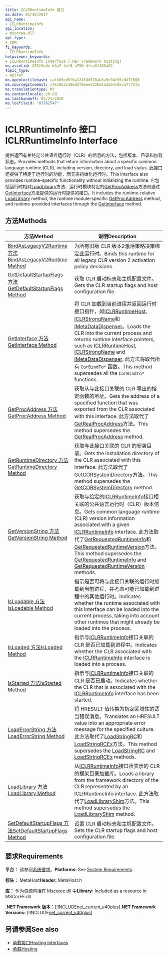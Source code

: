 ```yaml
---
title: ICLRRuntimeInfo 接口
ms.date: 03/30/2017
api_name:
- ICLRRuntimeInfo
api_location:
- mscoree.dll
api_type:
- COM
f1_keywords:
- ICLRRuntimeInfo
helpviewer_keywords:
- ICLRRuntimeInfo interface [.NET Framework hosting]
ms.assetid: 287e5ede-b3a7-4ef8-a756-4fca3f285a82
topic_type:
- apiref
ms.openlocfilehash: cafb85ed5f6a1245dd520ab3a5e94f95c8d37608
ms.sourcegitcommit: c76c8b2c39ed2f0eee422b61a2ab4c05ca7771fa
ms.translationtype: MT
ms.contentlocale: zh-CN
ms.lasthandoff: 05/21/2020
ms.locfileid: "83762547"
---
```

# <a name="iclrruntimeinfo-interface"></a><span data-ttu-id="d3c7f-102">ICLRRuntimeInfo 接口</span><span class="sxs-lookup"><span data-stu-id="d3c7f-102">ICLRRuntimeInfo Interface</span></span>
<span data-ttu-id="d3c7f-103">提供返回有关特定公共语言运行时（CLR）的信息的方法，包括版本、目录和加载状态。</span><span class="sxs-lookup"><span data-stu-id="d3c7f-103">Provides methods that return information about a specific common language runtime (CLR), including version, directory, and load status.</span></span> <span data-ttu-id="d3c7f-104">此接口还提供了特定于运行时的功能，而无需初始化运行时。</span><span class="sxs-lookup"><span data-stu-id="d3c7f-104">This interface also provides runtime-specific functionality without initializing the runtime.</span></span> <span data-ttu-id="d3c7f-105">它包括运行时相对[LoadLibrary](../../../../docs/framework/unmanaged-api/hosting/iclrruntimeinfo-loadlibrary-method.md)方法、运行时模块特定的[GetProcAddress](../../../../docs/framework/unmanaged-api/hosting/iclrruntimeinfo-getprocaddress-method.md)方法和通过[GetInterface](iclrruntimeinfo-getinterface-method.md)方法提供的运行时提供的接口。</span><span class="sxs-lookup"><span data-stu-id="d3c7f-105">It includes the runtime-relative [LoadLibrary](../../../../docs/framework/unmanaged-api/hosting/iclrruntimeinfo-loadlibrary-method.md) method, the runtime module-specific [GetProcAddress](../../../../docs/framework/unmanaged-api/hosting/iclrruntimeinfo-getprocaddress-method.md) method, and runtime-provided interfaces through the [GetInterface](iclrruntimeinfo-getinterface-method.md) method.</span></span>  
  
## <a name="methods"></a><span data-ttu-id="d3c7f-106">方法</span><span class="sxs-lookup"><span data-stu-id="d3c7f-106">Methods</span></span>  
  
|<span data-ttu-id="d3c7f-107">方法</span><span class="sxs-lookup"><span data-stu-id="d3c7f-107">Method</span></span>|<span data-ttu-id="d3c7f-108">说明</span><span class="sxs-lookup"><span data-stu-id="d3c7f-108">Description</span></span>|  
|------------|-----------------|  
|[<span data-ttu-id="d3c7f-109">BindAsLegacyV2Runtime 方法</span><span class="sxs-lookup"><span data-stu-id="d3c7f-109">BindAsLegacyV2Runtime Method</span></span>](iclrruntimeinfo-bindaslegacyv2runtime-method.md)|<span data-ttu-id="d3c7f-110">为所有旧版 CLR 版本2激活策略决策绑定此运行时。</span><span class="sxs-lookup"><span data-stu-id="d3c7f-110">Binds this runtime for all legacy CLR version 2 activation policy decisions.</span></span>|  
|[<span data-ttu-id="d3c7f-111">GetDefaultStartupFlags 方法</span><span class="sxs-lookup"><span data-stu-id="d3c7f-111">GetDefaultStartupFlags Method</span></span>](iclrruntimeinfo-getdefaultstartupflags-method.md)|<span data-ttu-id="d3c7f-112">获取 CLR 启动标志和主机配置文件。</span><span class="sxs-lookup"><span data-stu-id="d3c7f-112">Gets the CLR startup flags and host configuration file.</span></span>|  
|[<span data-ttu-id="d3c7f-113">GetInterface 方法</span><span class="sxs-lookup"><span data-stu-id="d3c7f-113">GetInterface Method</span></span>](../../../../docs/framework/unmanaged-api/hosting/iclrruntimeinfo-getinterface-method.md)|<span data-ttu-id="d3c7f-114">将 CLR 加载到当前进程并返回运行时接口指针，如[ICLRRuntimeHost](../../../../docs/framework/unmanaged-api/hosting/iclrruntimehost-interface.md)、 [ICLRStrongName](../../../../docs/framework/unmanaged-api/hosting/iclrstrongname-interface.md)和[IMetaDataDispenser](../metadata/imetadatadispenser-interface.md)。</span><span class="sxs-lookup"><span data-stu-id="d3c7f-114">Loads the CLR into the current process and returns runtime interface pointers, such as [ICLRRuntimeHost](../../../../docs/framework/unmanaged-api/hosting/iclrruntimehost-interface.md), [ICLRStrongName](../../../../docs/framework/unmanaged-api/hosting/iclrstrongname-interface.md) and [IMetaDataDispenser](../metadata/imetadatadispenser-interface.md).</span></span> <span data-ttu-id="d3c7f-115">此方法将取代所有 `CorBindTo*` 函数。</span><span class="sxs-lookup"><span data-stu-id="d3c7f-115">This method supersedes all the `CorBindTo*` functions.</span></span>|  
|[<span data-ttu-id="d3c7f-116">GetProcAddress 方法</span><span class="sxs-lookup"><span data-stu-id="d3c7f-116">GetProcAddress Method</span></span>](../../../../docs/framework/unmanaged-api/hosting/iclrruntimeinfo-getprocaddress-method.md)|<span data-ttu-id="d3c7f-117">获取从与此接口关联的 CLR 导出的指定函数的地址。</span><span class="sxs-lookup"><span data-stu-id="d3c7f-117">Gets the address of a specified function that was exported from the CLR associated with this interface.</span></span> <span data-ttu-id="d3c7f-118">此方法取代了[GetRealProcAddress](getrealprocaddress-function.md)方法。</span><span class="sxs-lookup"><span data-stu-id="d3c7f-118">This method supersedes the [GetRealProcAddress](getrealprocaddress-function.md) method.</span></span>|  
|[<span data-ttu-id="d3c7f-119">GetRuntimeDirectory 方法</span><span class="sxs-lookup"><span data-stu-id="d3c7f-119">GetRuntimeDirectory Method</span></span>](../../../../docs/framework/unmanaged-api/hosting/iclrruntimeinfo-getruntimedirectory-method.md)|<span data-ttu-id="d3c7f-120">获取与此接口关联的 CLR 的安装目录。</span><span class="sxs-lookup"><span data-stu-id="d3c7f-120">Gets the installation directory of the CLR associated with this interface.</span></span> <span data-ttu-id="d3c7f-121">此方法取代了[GetCORSystemDirectory](getcorsystemdirectory-function.md)方法。</span><span class="sxs-lookup"><span data-stu-id="d3c7f-121">This method supersedes the [GetCORSystemDirectory](getcorsystemdirectory-function.md) method.</span></span>|  
|[<span data-ttu-id="d3c7f-122">GetVersionString 方法</span><span class="sxs-lookup"><span data-stu-id="d3c7f-122">GetVersionString Method</span></span>](../../../../docs/framework/unmanaged-api/hosting/iclrruntimeinfo-getversionstring-method.md)|<span data-ttu-id="d3c7f-123">获取与给定的[ICLRRuntimeInfo](../../../../docs/framework/unmanaged-api/hosting/iclrruntimeinfo-interface.md)接口相关联的公共语言运行时（CLR）版本信息。</span><span class="sxs-lookup"><span data-stu-id="d3c7f-123">Gets common language runtime (CLR) version information associated with a given [ICLRRuntimeInfo](../../../../docs/framework/unmanaged-api/hosting/iclrruntimeinfo-interface.md) interface.</span></span> <span data-ttu-id="d3c7f-124">此方法取代了[GetRequestedRuntimeInfo](../../../../docs/framework/unmanaged-api/hosting/getrequestedruntimeinfo-function.md)和[GetRequestedRuntimeVersion](getrequestedruntimeversion-function.md)方法。</span><span class="sxs-lookup"><span data-stu-id="d3c7f-124">This method supersedes the [GetRequestedRuntimeInfo](../../../../docs/framework/unmanaged-api/hosting/getrequestedruntimeinfo-function.md) and [GetRequestedRuntimeVersion](getrequestedruntimeversion-function.md) methods.</span></span>|  
|[<span data-ttu-id="d3c7f-125">IsLoadable 方法</span><span class="sxs-lookup"><span data-stu-id="d3c7f-125">IsLoadable Method</span></span>](iclrruntimeinfo-isloadable-method.md)|<span data-ttu-id="d3c7f-126">指示是否可将与此接口关联的运行时加载到当前进程，并考虑可能已加载到进程中的其他运行时。</span><span class="sxs-lookup"><span data-stu-id="d3c7f-126">Indicates whether the runtime associated with this interface can be loaded into the current process, taking into account other runtimes that might already be loaded into the process.</span></span>|  
|[<span data-ttu-id="d3c7f-127">IsLoaded 方法</span><span class="sxs-lookup"><span data-stu-id="d3c7f-127">IsLoaded Method</span></span>](../../../../docs/framework/unmanaged-api/hosting/iclrruntimeinfo-isloaded-method.md)|<span data-ttu-id="d3c7f-128">指示与[ICLRRuntimeInfo](iclrruntimeinfo-interface.md)接口关联的 CLR 是否已加载到进程中。</span><span class="sxs-lookup"><span data-stu-id="d3c7f-128">Indicates whether the CLR associated with the [ICLRRuntimeInfo](iclrruntimeinfo-interface.md) interface is loaded into a process.</span></span>|  
|[<span data-ttu-id="d3c7f-129">IsStarted 方法</span><span class="sxs-lookup"><span data-stu-id="d3c7f-129">IsStarted Method</span></span>](../../../../docs/framework/unmanaged-api/hosting/iclrruntimeinfo-isstarted-method.md)|<span data-ttu-id="d3c7f-130">指示与[ICLRRuntimeInfo](iclrruntimeinfo-interface.md)接口关联的 CLR 是否已启动。</span><span class="sxs-lookup"><span data-stu-id="d3c7f-130">Indicates whether the CLR that is associated with the [ICLRRuntimeInfo](iclrruntimeinfo-interface.md) interface has been started.</span></span>|  
|[<span data-ttu-id="d3c7f-131">LoadErrorString 方法</span><span class="sxs-lookup"><span data-stu-id="d3c7f-131">LoadErrorString Method</span></span>](../../../../docs/framework/unmanaged-api/hosting/iclrruntimeinfo-loaderrorstring-method.md)|<span data-ttu-id="d3c7f-132">将 HRESULT 值转换为指定区域性的适当错误消息。</span><span class="sxs-lookup"><span data-stu-id="d3c7f-132">Translates an HRESULT value into an appropriate error message for the specified culture.</span></span> <span data-ttu-id="d3c7f-133">此方法取代了[LoadStringRC](../../../../docs/framework/unmanaged-api/hosting/loadstringrc-function.md)和[LoadStringRCEx](loadstringrcex-function.md)方法。</span><span class="sxs-lookup"><span data-stu-id="d3c7f-133">This method supersedes the [LoadStringRC](../../../../docs/framework/unmanaged-api/hosting/loadstringrc-function.md) and [LoadStringRCEx](loadstringrcex-function.md) methods.</span></span>|  
|[<span data-ttu-id="d3c7f-134">LoadLibrary 方法</span><span class="sxs-lookup"><span data-stu-id="d3c7f-134">LoadLibrary Method</span></span>](../../../../docs/framework/unmanaged-api/hosting/iclrruntimeinfo-loadlibrary-method.md)|<span data-ttu-id="d3c7f-135">从[ICLRRuntimeInfo](../../../../docs/framework/unmanaged-api/hosting/iclrruntimeinfo-interface.md)接口所表示的 CLR 的框架目录加载库。</span><span class="sxs-lookup"><span data-stu-id="d3c7f-135">Loads a library from the framework directory of the CLR represented by an [ICLRRuntimeInfo](../../../../docs/framework/unmanaged-api/hosting/iclrruntimeinfo-interface.md) interface.</span></span> <span data-ttu-id="d3c7f-136">此方法取代了[LoadLibraryShim](loadlibraryshim-function.md)方法。</span><span class="sxs-lookup"><span data-stu-id="d3c7f-136">This method supersedes the [LoadLibraryShim](loadlibraryshim-function.md) method.</span></span>|  
|[<span data-ttu-id="d3c7f-137">SetDefaultStartupFlags 方法</span><span class="sxs-lookup"><span data-stu-id="d3c7f-137">SetDefaultStartupFlags Method</span></span>](iclrruntimeinfo-setdefaultstartupflags-method.md)|<span data-ttu-id="d3c7f-138">设置 CLR 启动标志和主机配置文件。</span><span class="sxs-lookup"><span data-stu-id="d3c7f-138">Sets the CLR startup flags and host configuration file.</span></span>|  
  
## <a name="requirements"></a><span data-ttu-id="d3c7f-139">要求</span><span class="sxs-lookup"><span data-stu-id="d3c7f-139">Requirements</span></span>  
 <span data-ttu-id="d3c7f-140">**平台：** 请参阅[系统要求](../../get-started/system-requirements.md)。</span><span class="sxs-lookup"><span data-stu-id="d3c7f-140">**Platforms:** See [System Requirements](../../get-started/system-requirements.md).</span></span>  
  
 <span data-ttu-id="d3c7f-141">**标头：** MetaHost</span><span class="sxs-lookup"><span data-stu-id="d3c7f-141">**Header:** MetaHost.h</span></span>  
  
 <span data-ttu-id="d3c7f-142">**库：** 作为资源包括在 Mscoree.dll 中</span><span class="sxs-lookup"><span data-stu-id="d3c7f-142">**Library:** Included as a resource in MSCorEE.dll</span></span>  
  
 <span data-ttu-id="d3c7f-143">**.NET Framework 版本：**[!INCLUDE[net_current_v40plus](../../../../includes/net-current-v40plus-md.md)]</span><span class="sxs-lookup"><span data-stu-id="d3c7f-143">**.NET Framework Versions:** [!INCLUDE[net_current_v40plus](../../../../includes/net-current-v40plus-md.md)]</span></span>  
  
## <a name="see-also"></a><span data-ttu-id="d3c7f-144">另请参阅</span><span class="sxs-lookup"><span data-stu-id="d3c7f-144">See also</span></span>

- [<span data-ttu-id="d3c7f-145">承载接口</span><span class="sxs-lookup"><span data-stu-id="d3c7f-145">Hosting Interfaces</span></span>](hosting-interfaces.md)
- [<span data-ttu-id="d3c7f-146">承载</span><span class="sxs-lookup"><span data-stu-id="d3c7f-146">Hosting</span></span>](index.md)
